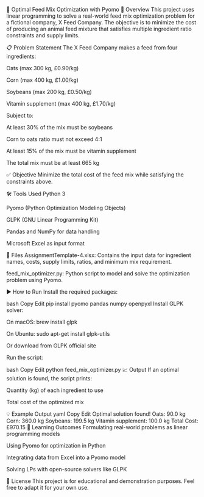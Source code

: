 🐄 Optimal Feed Mix Optimization with Pyomo
📌 Overview
This project uses linear programming to solve a real-world feed mix optimization problem for a fictional company, X Feed Company. The objective is to minimize the cost of producing an animal feed mixture that satisfies multiple ingredient ratio constraints and supply limits.

📋 Problem Statement
The X Feed Company makes a feed from four ingredients:

Oats (max 300 kg, £0.90/kg)

Corn (max 400 kg, £1.00/kg)

Soybeans (max 200 kg, £0.50/kg)

Vitamin supplement (max 400 kg, £1.70/kg)

Subject to:

At least 30% of the mix must be soybeans

Corn to oats ratio must not exceed 4:1

At least 15% of the mix must be vitamin supplement

The total mix must be at least 665 kg

✅ Objective
Minimize the total cost of the feed mix while satisfying the constraints above.

🛠️ Tools Used
Python 3

Pyomo (Python Optimization Modeling Objects)

GLPK (GNU Linear Programming Kit)

Pandas and NumPy for data handling

Microsoft Excel as input format

📁 Files
AssignmentTemplate-4.xlsx: Contains the input data for ingredient names, costs, supply limits, ratios, and minimum mix requirement.

feed_mix_optimizer.py: Python script to model and solve the optimization problem using Pyomo.

▶️ How to Run
Install the required packages:

bash
Copy
Edit
pip install pyomo pandas numpy openpyxl
Install GLPK solver:

On macOS: brew install glpk

On Ubuntu: sudo apt-get install glpk-utils

Or download from GLPK official site

Run the script:

bash
Copy
Edit
python feed_mix_optimizer.py
📈 Output
If an optimal solution is found, the script prints:

Quantity (kg) of each ingredient to use

Total cost of the optimized mix

💡 Example Output
yaml
Copy
Edit
Optimal solution found!
Oats: 90.0 kg
Corn: 360.0 kg
Soybeans: 199.5 kg
Vitamin supplement: 100.0 kg
Total Cost: £970.15
🧠 Learning Outcomes
Formulating real-world problems as linear programming models

Using Pyomo for optimization in Python

Integrating data from Excel into a Pyomo model

Solving LPs with open-source solvers like GLPK

📜 License
This project is for educational and demonstration purposes. Feel free to adapt it for your own use.
